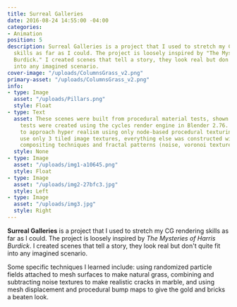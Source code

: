 ```yaml
---
title: Surreal Galleries
date: 2016-08-24 14:55:00 -04:00
categories:
- Animation
position: 5
description: Surreal Galleries is a project that I used to stretch my CG rendering
  skills as far as I could. The project is loosely inspired by "The Mysteries of Harris
  Burdick." I created scenes that tell a story, they look real but don't quite fit
  into any imagined scenario.
cover-image: "/uploads/ColumnsGrass_v2.png"
primary-asset: "/uploads/ColumnsGrass_v2.png"
info:
- type: Image
  asset: "/uploads/Pillars.png"
  style: Float
- type: Text
  asset: These scenes were built from procedural material tests, shown below. The
    tests were created using the cycles render engine in Blender 2.76. The goal was
    to approach hyper realism using only node-based procedural texturing. The renders
    use only 3 tiled image textures, everything else was constructed with various
    compositing techniques and fractal patterns (noise, voronoi textures, etc.).
  style: None
- type: Image
  asset: "/uploads/img1-a10645.png"
  style: Float
- type: Image
  asset: "/uploads/img2-27bfc3.jpg"
  style: Left
- type: Image
  asset: "/uploads/img3.jpg"
  style: Right
---
```


**Surreal Galleries** is a project that I used to stretch my CG rendering skills as far as I could. The project is loosely inspired by *The Mysteries of Harris Burdick*. I created scenes that tell a story, they look real but don't quite fit into any imagined scenario.

Some specific techniques I learned include: using randomized particle fields attached to mesh surfaces to make natural grass, combining and subtracting noise textures to make realistic cracks in marble, and using mesh displacement and procedural bump maps to give the gold and bricks a beaten look.